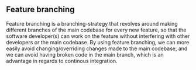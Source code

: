 ## Feature branching

Feature branching is a branching-strategy that revolves around making different branches of the main codebase for every new feature, so that the software developer(s) can work on the feature without interfering with other developers or the main codebase. By using feature branching, we can more easily avoid changing/overriding changes made to the main codebase, and we can avoid having broken code in the main branch, which is an advantage in regards to continous integration.
